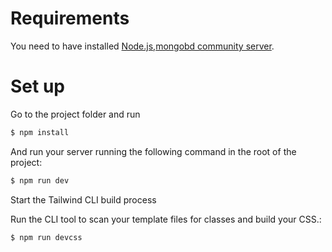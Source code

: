 # Requirements

You need to have installed [Node.js](https://nodejs.org/es/download/),[mongobd community server](https://www.mongodb.com/try/download/community).


# Set up

Go to the project folder and run

```sh
$ npm install
```

And run your server running the following command in the root of the project:

```sh
$ npm run dev
```

Start the Tailwind CLI build process

Run the CLI tool to scan your template files for classes and build your CSS.:

```sh
$ npm run devcss
```